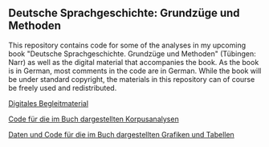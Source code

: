 ## Deutsche Sprachgeschichte: Grundzüge und Methoden

This repository contains code for some of the analyses in my upcoming book "Deutsche Sprachgeschichte. Grundzüge und Methoden" (Tübingen: Narr) as well as the digital material that accompanies the book. As the book is in German, most comments in the code are in German. While the book will be under standard copyright, the materials in this repository can of course be freely used and redistributed.

<a href="http://htmlpreview.github.io/?https://github.com/hartmast/sprachgeschichte/blob/master/begleitmaterial/readme.html">Digitales Begleitmaterial</a>

<a href="https://github.com/hartmast/sprachgeschichte/tree/master/korpusanalysen">Code für die im Buch dargestellten Korpusanalysen</a>

<a href="https://github.com/hartmast/sprachgeschichte/tree/master/grafiken-tabellen">Daten und Code für die im Buch dargestellten Grafiken und Tabellen</a>
